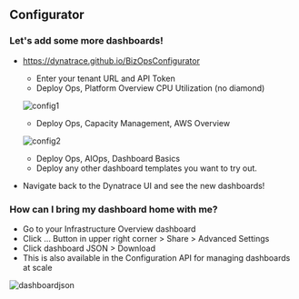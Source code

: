 ## Configurator
### Let's add some more dashboards!
- https://dynatrace.github.io/BizOpsConfigurator 
  - Enter your tenant URL and API Token
  - Deploy Ops, Platform Overview CPU Utilization (no diamond)
  
  ![config1](/Actionable%20Infrastructure%20Observability%E2%80%8B/assets/images/config1.png)
  
  - Deploy Ops, Capacity Management, AWS Overview
  
  ![config2](/Actionable%20Infrastructure%20Observability%E2%80%8B/assets/images/config2.png)
  
  - Deploy Ops, AIOps, Dashboard Basics
  - Deploy any other dashboard templates you want to try out.
- Navigate back to the Dynatrace UI and see the new dashboards!

### How can I bring my dashboard home with me?
- Go to your Infrastructure Overview dashboard
- Click ... Button in upper right corner > Share > Advanced Settings
- Click dashboard JSON > Download
- This is also available in the Configuration API for managing dashboards at scale

![dashboardjson](/Actionable%20Infrastructure%20Observability%E2%80%8B/assets/images/dashboardjson.png)

